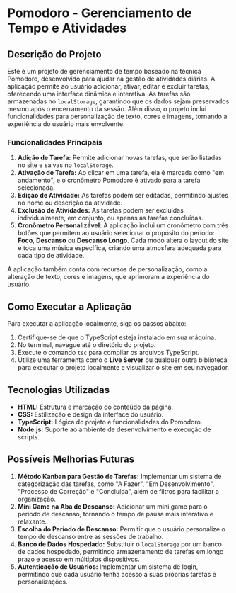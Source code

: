 # Pomodoro - Gerenciamento de Tempo e Atividades

## Descrição do Projeto

Este é um projeto de gerenciamento de tempo baseado na técnica Pomodoro, desenvolvido para ajudar na gestão de atividades diárias. A aplicação permite ao usuário adicionar, ativar, editar e excluir tarefas, oferecendo uma interface dinâmica e interativa. As tarefas são armazenadas no `localStorage`, garantindo que os dados sejam preservados mesmo após o encerramento da sessão. Além disso, o projeto inclui funcionalidades para personalização de texto, cores e imagens, tornando a experiência do usuário mais envolvente.

### Funcionalidades Principais

1. **Adição de Tarefa:** Permite adicionar novas tarefas, que serão listadas no site e salvas no `localStorage`.
2. **Ativação de Tarefa:** Ao clicar em uma tarefa, ela é marcada como "em andamento", e o cronômetro Pomodoro é ativado para a tarefa selecionada.
3. **Edição de Atividade:** As tarefas podem ser editadas, permitindo ajustes no nome ou descrição da atividade.
4. **Exclusão de Atividades:** As tarefas podem ser excluídas individualmente, em conjunto, ou apenas as tarefas concluídas.
5. **Cronômetro Personalizável:** A aplicação inclui um cronômetro com três botões que permitem ao usuário selecionar o propósito do período: **Foco**, **Descanso** ou **Descanso Longo**. Cada modo altera o layout do site e toca uma música específica, criando uma atmosfera adequada para cada tipo de atividade.

A aplicação também conta com recursos de personalização, como a alteração de texto, cores e imagens, que aprimoram a experiência do usuário.

## Como Executar a Aplicação

Para executar a aplicação localmente, siga os passos abaixo:

1. Certifique-se de que o TypeScript esteja instalado em sua máquina.
2. No terminal, navegue até o diretório do projeto.
3. Execute o comando `tsc` para compilar os arquivos TypeScript.
4. Utilize uma ferramenta como o **Live Server** ou qualquer outra biblioteca para executar o projeto localmente e visualizar o site em seu navegador.

## Tecnologias Utilizadas

- **HTML:** Estrutura e marcação do conteúdo da página.
- **CSS:** Estilização e design da interface do usuário.
- **TypeScript:** Lógica do projeto e funcionalidades do Pomodoro.
- **Node.js:** Suporte ao ambiente de desenvolvimento e execução de scripts.

## Possíveis Melhorias Futuras

1. **Método Kanban para Gestão de Tarefas:** Implementar um sistema de categorização das tarefas, como "A Fazer", "Em Desenvolvimento", "Processo de Correção" e "Concluída", além de filtros para facilitar a organização.
2. **Mini Game na Aba de Descanso:** Adicionar um mini game para o período de descanso, tornando o tempo de pausa mais interativo e relaxante.
3. **Escolha do Período de Descanso:** Permitir que o usuário personalize o tempo de descanso entre as sessões de trabalho.
4. **Banco de Dados Hospedado:** Substituir o `localStorage` por um banco de dados hospedado, permitindo armazenamento de tarefas em longo prazo e acesso em múltiplos dispositivos.
5. **Autenticação de Usuários:** Implementar um sistema de login, permitindo que cada usuário tenha acesso a suas próprias tarefas e personalizações.
